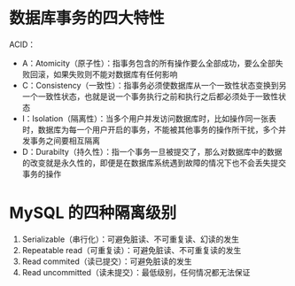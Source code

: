 # 数据库事务的四大特性
ACID：
- A：Atomicity（原子性）：指事务包含的所有操作要么全部成功，要么全部失败回滚，如果失败则不能对数据库有任何影响
- C：Consistency（一致性）：指事务必须使数据库从一个一致性状态变换到另一个一致性状态，也就是说一个事务执行之前和执行之后都必须处于一致性状态
- I：Isolation（隔离性）：当多个用户并发访问数据库时，比如操作同一张表时，数据库为每一个用户开启的事务，不能被其他事务的操作所干扰，多个并发事务之间要相互隔离
- D：Durabilty（持久性）：指一个事务一旦被提交了，那么对数据库中的数据的改变就是永久性的，即便是在数据库系统遇到故障的情况下也不会丢失提交事务的操作

# MySQL 的四种隔离级别
1. Serializable（串行化）：可避免脏读、不可重复读、幻读的发生
2. Repeatable read（可重复读）：可避免脏读、不可重复读的发生
3. Read commited（读已提交）：可避免脏读的发生
4. Read uncommitted（读未提交）：最低级别，任何情况都无法保证

